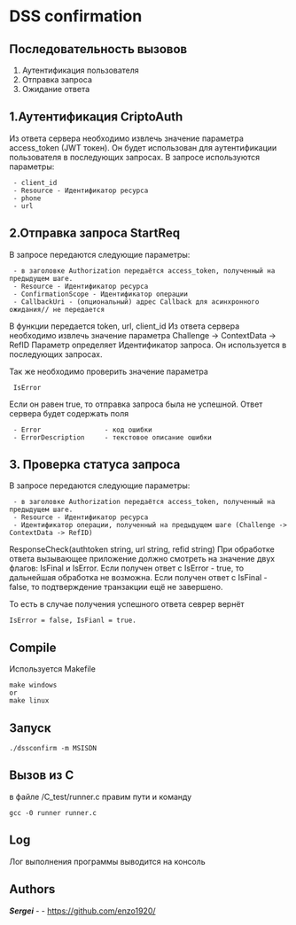 # DSS confirmation

## Последовательность вызовов
 
 1. Аутентификация пользователя
 2. Отправка запроса
 3. Ожидание ответа




## 1.Аутентификация CriptoAuth
Из ответа сервера необходимо  извлечь значение параметра access_token (JWT токен).
Он будет использован для аутентификации пользователя в последующих запросах.
В запросе используются параметры:

```
 - client_id
 - Resource - Идентификатор ресурса
 - phone
 - url
```
## 2.Отправка запроса StartReq

В запросе передаются следующие параметры:

```
 - в заголовке Authorization передаётся access_token, полученный на предыдущем шаге.
 - Resource - Идентификатор ресурса
 - ConfirmationScope - Идентификатор операции
 - CallbackUri - (опциональный) адрес Callback для асинхронного ожидания// не передается
```
В функции передается token, url, client_id
Из ответа сервера необходимо извлечь значение параметра
Challenge -> ContextData -> RefID
Параметр определяет Идентификатор запроса. 
Он используется в последующих запросах.

Так же необходимо проверить значение параметра
```
 IsError
```
Если он равен true, то отправка запроса  была не успешной.
Ответ сервера будет содержать поля
```
 - Error  				- код ошибки
 - ErrorDescription     - текстовое описание ошибки
```
## 3. Проверка статуса запроса
В запросе передаются следующие параметры:
```
 - в заголовке Authorization передаётся access_token, полученный на предыдущем шаге.
 - Resource - Идентификатор ресурса
 - Идентификатор операции, полученный на предыдущем шаге (Challenge -> ContextData -> RefID)
```
ResponseCheck(authtoken string, url string, refid string)
При обработке ответа вызывающее приложение должно смотреть на значение двух флагов: IsFinal и IsError.
Если получен ответ с IsError - true, то дальнейшая обработка не возможна.
Если получен ответ с IsFinal - false, то подтверждение транзакции ещё не завершено.

То есть в случае получения успешного ответа  севрер вернёт 
```
IsError = false, IsFianl = true.
```

## Compile
Используется Makefile
```
make windows
or
make linux 
```

## Запуск
```
./dssconfirm -m MSISDN
```

## Вызов из C
в файле /C_test/runner.c правим пути и команду 
```
gcc -0 runner runner.c
```


## Log 
Лог выполнения программы выводится на консоль


## Authors

***Sergei*** - - https://github.com/enzo1920/
